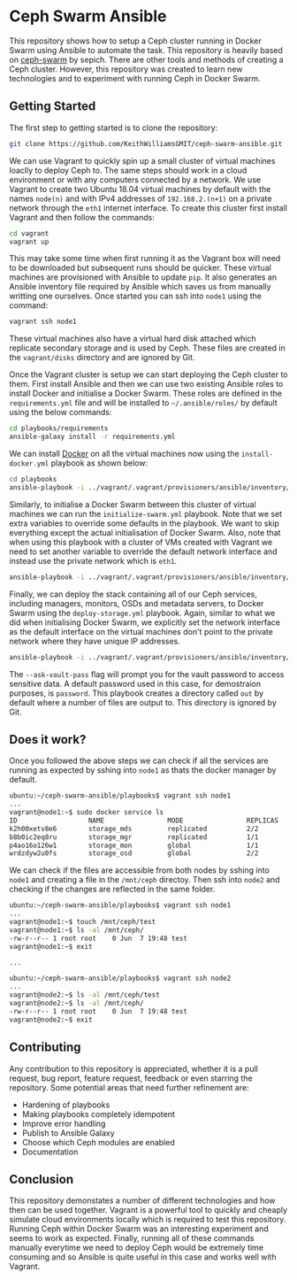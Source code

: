 # Ceph Swarm Ansible

This repository shows how to setup a Ceph cluster running in Docker Swarm using Ansible to automate the task. This repository is heavily based on [ceph-swarm](https://github.com/sepich/ceph-swarm) by sepich. There are other tools and methods of creating a Ceph cluster. However, this repository was created to learn new technologies and to experiment with running Ceph in Docker Swarm.

## Getting Started

The first step to getting started is to clone the repository:

```bash
git clone https://github.com/KeithWilliamsGMIT/ceph-swarm-ansible.git
```

We can use Vagrant to quickly spin up a small cluster of virtual machines loaclly to deploy Ceph to. The same steps should work in a cloud environment or with any computers connected by a network. We use Vagrant to create two Ubuntu 18.04 virtual machines by default with the names `node(n)` and with IPv4 addresses of `192.168.2.(n+1)` on a private network through the `eth1` internet interface. To create this cluster first install Vagrant and then follow the commands:

```bash
cd vagrant
vagrant up
```

This may take some time when first running it as the Vagrant box will need to be downloaded but subsequent runs should be quicker. These virtual machines are provisioned with Ansible to update `pip`. It also generates an Ansible inventory file required by Ansible which saves us from manually writting one ourselves. Once started you can ssh into `node1` using the command:

```bash
vagrant ssh node1
```

These virtual machines also have a virtual hard disk attached which replicate secondary storage and is used by Ceph. These files are created in the `vagrant/disks` directory and are ignored by Git.

Once the Vagrant cluster is setup we can start deploying the Ceph cluster to them. First install Ansible and then we can use two existing Ansible roles to install Docker and initialise a Docker Swarm. These roles are defined in the `requirements.yml` file and will be installed to `~/.ansible/roles/` by default using the below commands:

```bash
cd playbooks/requirements
ansible-galaxy install -r requirements.yml
```

We can install [Docker](https://docs.docker.com/install/) on all the virtual machines now using the `install-docker.yml` playbook as shown below:

```bash
cd playbooks
ansible-playbook -i ../vagrant/.vagrant/provisioners/ansible/inventory/vagrant_ansible_inventory install-docker.yml
```

Similarly, to initialise a Docker Swarm between this cluster of virtual machines we can run the `initialize-swarm.yml` playbook. Note that we set extra variables to override some defaults in the playbook. We want to skip everything except the actual initialisation of Docker Swarm. Also, note that when using this playbook with a cluster of VMs created with Vagrant we need to set another variable to override the default network interface and instead use the private network which is `eth1`.

```bash
ansible-playbook -i ../vagrant/.vagrant/provisioners/ansible/inventory/vagrant_ansible_inventory initialize-swarm.yml --extra-vars="{'skip_engine': 'True', 'skip_group': 'True', 'skip_docker_py': 'True', 'docker_swarm_interface': 'eth1'}"
```

Finally, we can deploy the stack containing all of our Ceph services, including managers, monitors, OSDs and metadata servers, to Docker Swarm using the `deploy-storage.yml` playbook. Again, similar to what we did when initialising Docker Swarm, we explicitly set the network interface as the default interface on the virtual machines don't point to the private network where they have unique IP addresses.

```bash
ansible-playbook -i ../vagrant/.vagrant/provisioners/ansible/inventory/vagrant_ansible_inventory deploy-storage.yml --extra-vars="{'ceph_interface': 'eth1'}" --ask-vault-pass --ask-sudo-pass
```

The `--ask-vault-pass` flag will prompt you for the vault password to access sensitive data. A default password used in this case, for demostraion purposes, is `password`. This playbook creates a directory called `out` by default where a number of files are output to. This directory is ignored by Git.

## Does it work?

Once you followed the above steps we can check if all the services are running as expected by sshing into `node1` as thats the docker manager by default.

```bash
ubuntu:~/ceph-swarm-ansible/playbooks$ vagrant ssh node1
...
vagrant@node1:~$ sudo docker service ls
ID                  NAME                MODE                REPLICAS            IMAGE                           PORTS
k2h00xetv8e6        storage_mds         replicated          2/2                 ceph/daemon:latest
b8b0ic2eq8ru        storage_mgr         replicated          1/1                 ceph/daemon:latest
p4ao16o126w1        storage_mon         global              1/1                 ceph/daemon:latest
wrdzdyw2u0fs        storage_osd         global              2/2                 ceph/daemon:latest
```

We can check if the files are accessible from both nodes by sshing into `node1` and creating a file in the `/mnt/ceph` directoy. Then ssh into `node2` and checking if the changes are reflected in the same folder.

```bash
ubuntu:~/ceph-swarm-ansible/playbooks$ vagrant ssh node1
...
vagrant@node1:~$ touch /mnt/ceph/test
vagrant@node1:~$ ls -al /mnt/ceph/
-rw-r--r-- 1 root root    0 Jun  7 19:48 test
vagrant@node1:~$ exit

...

ubuntu:~/ceph-swarm-ansible/playbooks$ vagrant ssh node2
...
vagrant@node2:~$ ls -al /mnt/ceph/test
vagrant@node2:~$ ls -al /mnt/ceph/
-rw-r--r-- 1 root root    0 Jun  7 19:48 test
vagrant@node2:~$ exit
```

## Contributing

Any contribution to this repository is appreciated, whether it is a pull request, bug report, feature request, feedback or even starring the repository. Some potential areas that need further refinement are:

+ Hardening of playbooks
+ Making playbooks completely idempotent
+ Improve error handling
+ Publish to Ansible Galaxy
+ Choose which Ceph modules are enabled
+ Documentation

## Conclusion

This repository demonstates a number of different technologies and how then can be used together. Vagrant is a powerful tool to quickly and cheaply simulate cloud environments locally which is required to test this repository. Running Ceph within Docker Swarm was an interesting experiment and seems to work as expected. Finally, running all of these commands manually everytime we need to deploy Ceph would be extremely time consuming and so Ansible is quite useful in this case and works well with Vagrant.
